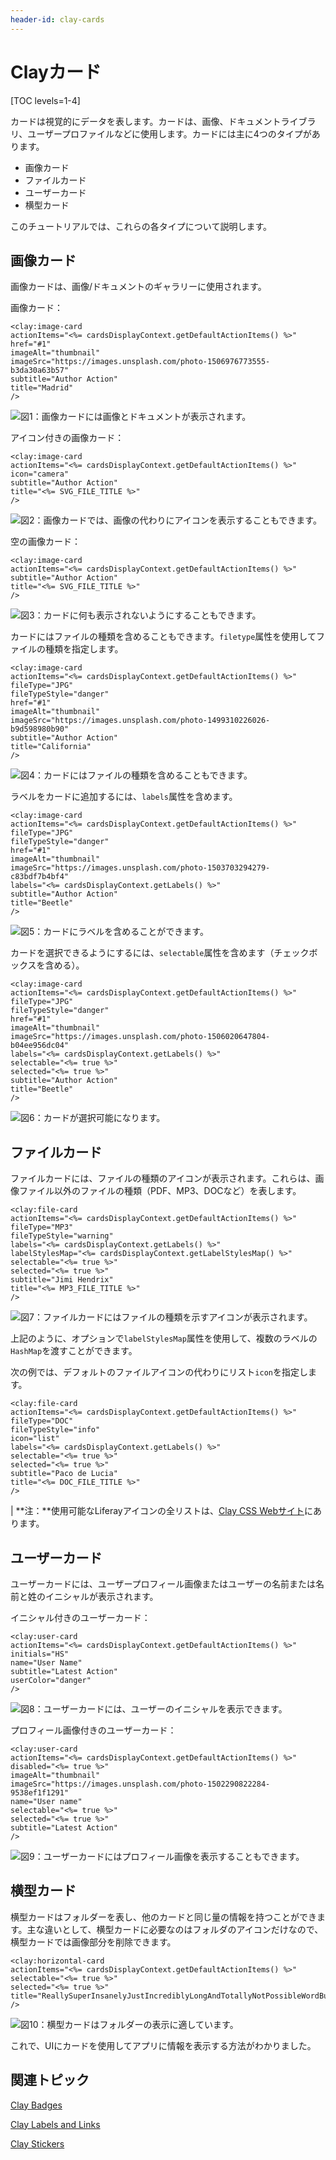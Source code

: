 ```yaml
---
header-id: clay-cards
---
```


# Clayカード

[TOC levels=1-4]

カードは視覚的にデータを表します。カードは、画像、ドキュメントライブラリ、ユーザープロファイルなどに使用します。カードには主に4つのタイプがあります。

- 画像カード
- ファイルカード
- ユーザーカード
- 横型カード

このチュートリアルでは、これらの各タイプについて説明します。

## 画像カード

画像カードは、画像/ドキュメントのギャラリーに使用されます。

画像カード：

    <clay:image-card
    actionItems="<%= cardsDisplayContext.getDefaultActionItems() %>"
    href="#1"
    imageAlt="thumbnail"
    imageSrc="https://images.unsplash.com/photo-1506976773555-b3da30a63b57"
    subtitle="Author Action"
    title="Madrid"
    />

![図1：画像カードには画像とドキュメントが表示されます。](../../../images/clay-taglib-image-card.png)

アイコン付きの画像カード：

    <clay:image-card
    actionItems="<%= cardsDisplayContext.getDefaultActionItems() %>"
    icon="camera"
    subtitle="Author Action"
    title="<%= SVG_FILE_TITLE %>"
    />

![図2：画像カードでは、画像の代わりにアイコンを表示することもできます。](../../../images/clay-taglib-image-card-icon.png)

空の画像カード：

    <clay:image-card
    actionItems="<%= cardsDisplayContext.getDefaultActionItems() %>"
    subtitle="Author Action"
    title="<%= SVG_FILE_TITLE %>"
    />

![図3：カードに何も表示されないようにすることもできます。](../../../images/clay-taglib-image-card-empty.png)

カードにはファイルの種類を含めることもできます。`filetype`属性を使用してファイルの種類を指定します。

    <clay:image-card
    actionItems="<%= cardsDisplayContext.getDefaultActionItems() %>"
    fileType="JPG"
    fileTypeStyle="danger"
    href="#1"
    imageAlt="thumbnail"
    imageSrc="https://images.unsplash.com/photo-1499310226026-b9d598980b90"
    subtitle="Author Action"
    title="California"
    />

![図4：カードにはファイルの種類を含めることもできます。](../../../images/clay-taglib-image-card-file-type.png)

ラベルをカードに追加するには、`labels`属性を含めます。

    <clay:image-card
    actionItems="<%= cardsDisplayContext.getDefaultActionItems() %>"
    fileType="JPG"
    fileTypeStyle="danger"
    href="#1"
    imageAlt="thumbnail"
    imageSrc="https://images.unsplash.com/photo-1503703294279-c83bdf7b4bf4"
    labels="<%= cardsDisplayContext.getLabels() %>"
    subtitle="Author Action"
    title="Beetle"
    />

![図5：カードにラベルを含めることができます。](../../../images/clay-taglib-image-card-icon-label.png)

カードを選択できるようにするには、`selectable`属性を含めます（チェックボックスを含める）。

    <clay:image-card
    actionItems="<%= cardsDisplayContext.getDefaultActionItems() %>"
    fileType="JPG"
    fileTypeStyle="danger"
    href="#1"
    imageAlt="thumbnail"
    imageSrc="https://images.unsplash.com/photo-1506020647804-b04ee956dc04"
    labels="<%= cardsDisplayContext.getLabels() %>"
    selectable="<%= true %>"
    selected="<%= true %>"
    subtitle="Author Action"
    title="Beetle"
    />

![図6：カードが選択可能になります。](../../../images/clay-taglib-image-card-icon-selectable.png)

## ファイルカード

ファイルカードには、ファイルの種類のアイコンが表示されます。これらは、画像ファイル以外のファイルの種類（PDF、MP3、DOCなど）を表します。

    <clay:file-card
    actionItems="<%= cardsDisplayContext.getDefaultActionItems() %>"
    fileType="MP3"
    fileTypeStyle="warning"
    labels="<%= cardsDisplayContext.getLabels() %>"
    labelStylesMap="<%= cardsDisplayContext.getLabelStylesMap() %>"
    selectable="<%= true %>"
    selected="<%= true %>"
    subtitle="Jimi Hendrix"
    title="<%= MP3_FILE_TITLE %>"
    />

![図7：ファイルカードにはファイルの種類を示すアイコンが表示されます。](../../../images/clay-taglib-file-card.png)

上記のように、オプションで`labelStylesMap`属性を使用して、複数のラベルの`HashMap`を渡すことができます。

次の例では、デフォルトのファイルアイコンの代わりにリスト`icon`を指定します。

    <clay:file-card
    actionItems="<%= cardsDisplayContext.getDefaultActionItems() %>"
    fileType="DOC"
    fileTypeStyle="info"
    icon="list"
    labels="<%= cardsDisplayContext.getLabels() %>"
    selectable="<%= true %>"
    selected="<%= true %>"
    subtitle="Paco de Lucia"
    title="<%= DOC_FILE_TITLE %>"
    />

| **注：**使用可能なLiferayアイコンの全リストは、[Clay CSS Webサイト](https://claycss.com/docs/components/icons-lexicon.html#clay-lexicon-icons)にあります。

## ユーザーカード

ユーザーカードには、ユーザープロフィール画像またはユーザーの名前または名前と姓のイニシャルが表示されます。

イニシャル付きのユーザーカード：

    <clay:user-card
    actionItems="<%= cardsDisplayContext.getDefaultActionItems() %>"
    initials="HS"
    name="User Name"
    subtitle="Latest Action"
    userColor="danger"
    />

![図8：ユーザーカードには、ユーザーのイニシャルを表示できます。](../../../images/clay-taglib-user-card-initial.png)

プロフィール画像付きのユーザーカード：

    <clay:user-card
    actionItems="<%= cardsDisplayContext.getDefaultActionItems() %>"
    disabled="<%= true %>"
    imageAlt="thumbnail"
    imageSrc="https://images.unsplash.com/photo-1502290822284-9538ef1f1291"
    name="User name"
    selectable="<%= true %>"
    selected="<%= true %>"
    subtitle="Latest Action"
    />

![図9：ユーザーカードにはプロフィール画像を表示することもできます。](../../../images/clay-taglib-user-card-profile-image.png)

## 横型カード

横型カードはフォルダーを表し、他のカードと同じ量の情報を持つことができます。主な違いとして、横型カードに必要なのはフォルダのアイコンだけなので、横型カードでは画像部分を削除できます。

    <clay:horizontal-card
    actionItems="<%= cardsDisplayContext.getDefaultActionItems() %>"
    selectable="<%= true %>"
    selected="<%= true %>"
    title="ReallySuperInsanelyJustIncrediblyLongAndTotallyNotPossibleWordButWeAreReallyTryingToCoverAllOurBasesHereJustInCaseSomeoneIsNutsAsPerUsual"
    />

![図10：横型カードはフォルダーの表示に適しています。](../../../images/clay-taglib-horizontal-card.png)

これで、UIにカードを使用してアプリに情報を表示する方法がわかりました。

## 関連トピック

[Clay Badges](/docs/7-1/tutorials/-/knowledge_base/t/clay-badges)

[Clay Labels and Links](/docs/7-1/tutorials/-/knowledge_base/t/clay-labels-and-links)

[Clay Stickers](/docs/7-1/tutorials/-/knowledge_base/t/clay-stickers)
